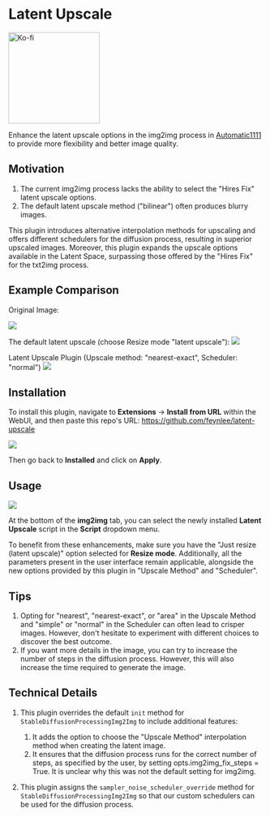 # Latent Upscale

<a href="https://ko-fi.com/ziyueli"><img src="https://storage.ko-fi.com/cdn/brandasset/kofi_button_blue.png?_gl=1*1lrplqr*_ga*MjA3NzkyMTU3Mi4xNjgxMDg2MjQw*_ga_M13FZ7VQ2C*MTY4MTA4NjI0Ni4xLjEuMTY4MTA4NzYxNi40NC4wLjA." alt="Ko-fi" width="180px"></a>

Enhance the latent upscale options in the img2img process in [Automatic1111](https://github.com/AUTOMATIC1111/stable-diffusion-webui) to provide more flexibility and better image quality.

## Motivation

1. The current img2img process lacks the ability to select the "Hires Fix" latent upscale options.
2. The default latent upscale method ("bilinear") often produces blurry images.

This plugin introduces alternative interpolation methods for upscaling and offers different schedulers for the diffusion process, resulting in superior upscaled images.
Moreover, this plugin expands the upscale options available in the Latent Space, surpassing those offered by the "Hires Fix" for the txt2img process.

## Example Comparison

Original Image:

![](assets/original.png)

The default latent upscale (choose Resize mode "latent upscale"):
![](assets/default.png)

Latent Upscale Plugin (Upscale method: "nearest-exact", Scheduler: "normal")
![](assets/nearest-exact-normal2.png)

## Installation

To install this plugin, navigate to **Extensions** -> **Install from URL** within the WebUI, and then paste this repo's URL: https://github.com/feynlee/latent-upscale

![](assets/installation.png)

Then go back to **Installed** and click on **Apply**.

## Usage

![](assets/usage.png)

At the bottom of the **img2img** tab, you can select the newly installed **Latent Upscale** script in the **Script** dropdown menu.

To benefit from these enhancements, make sure you have the "Just resize (latent upscale)" option selected for **Resize mode**.
Additionally, all the parameters present in the user interface remain applicable, alongside the new options provided by this plugin in "Upscale Method" and "Scheduler".

## Tips

1. Opting for "nearest", "nearest-exact", or "area" in the Upscale Method and "simple" or "normal" in the Scheduler can often lead to crisper images.
   However, don't hesitate to experiment with different choices to discover the best outcome.
2. If you want more details in the image, you can try to increase the number of steps in the diffusion process.
   However, this will also increase the time required to generate the image.

## Technical Details

1. This plugin overrides the default `init` method for `StableDiffusionProcessingImg2Img` to include additional features:

   1. It adds the option to choose the "Upscale Method" interpolation method when creating the latent image.
   2. It ensures that the diffusion process runs for the correct number of steps, as specified by the user, by setting opts.img2img_fix_steps = True. It is unclear why this was not the default setting for img2img.

2. This plugin assigns the `sampler_noise_scheduler_override` method for `StableDiffusionProcessingImg2Img` so that our custom schedulers can be used for the diffusion process.
